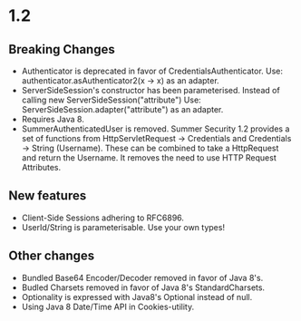 # 1.2

## Breaking Changes
* Authenticator is deprecated in favor of CredentialsAuthenticator.
  Use: authenticator.asAuthenticator2(x -> x) as an adapter.
* ServerSideSession's constructor has been parameterised.
  Instead of calling new ServerSideSession("attribute")
  Use: ServerSideSession.adapter("attribute") as an adapter.
* Requires Java 8.
* SummerAuthenticatedUser is removed.
    Summer Security 1.2 provides a set of functions from HttpServletRequest -> Credentials and Credentials -> String (Username).
    These can be combined to take a HttpRequest and return the Username. It removes the need to use HTTP Request Attributes.

## New features
* Client-Side Sessions adhering to RFC6896.
* UserId/String is parameterisable. Use your own types!

## Other changes
* Bundled Base64 Encoder/Decoder removed in favor of Java 8's.
* Budled Charsets removed in favor of Java 8's StandardCharsets.
* Optionality is expressed with Java8's Optional instead of null.
* Using Java 8 Date/Time API in Cookies-utility.
